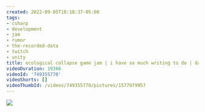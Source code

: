```yaml
---
created: 2022-09-05T18:18:37-05:00
tags:
- csharp
- development
- jam
- rumor
- the-recorded-data
- twitch
- unity
title: ecological collapse game jam | i have so much writing to do | day 4
videoDuration: 19366
videoId: '749355770'
videoShorts: []
videoThumbId: /videos/749355770/pictures/1577979957
---
```


![](20220905231837.jpg)
